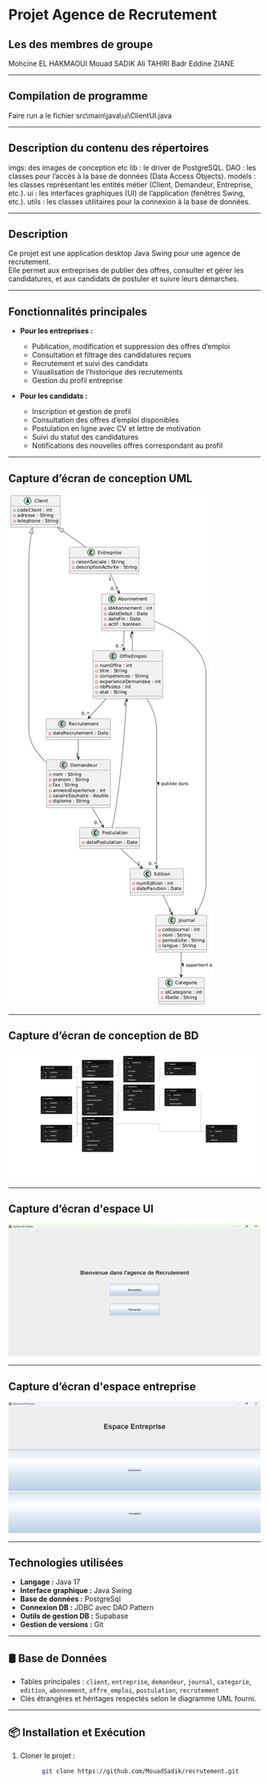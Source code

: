 # Projet Agence de Recrutement

## Les des membres de groupe

Mohcine EL HAKMAOUI
Mouad SADIK
Ali TAHIRI
Badr Eddine ZIANE

---

## Compilation de programme 

Faire run a le fichier src\main\java\ui\ClientUI.java

---

## Description du contenu des répertoires

imgs: des images de conception etc
lib : le driver de PostgreSQL.
DAO : les classes pour l’accès à la base de données (Data Access Objects).
models : les classes représentant les entités métier (Client, Demandeur, Entreprise, etc.).
ui : les interfaces graphiques (UI) de l’application (fenêtres Swing, etc.).
utils : les classes utilitaires pour la connexion à la base de données.

---


## Description

Ce projet est une application desktop Java Swing pour une agence de recrutement.  
Elle permet aux entreprises de publier des offres, consulter et gérer les candidatures, et aux candidats de postuler et suivre leurs démarches.  

---

## Fonctionnalités principales

- **Pour les entreprises :**  
  - Publication, modification et suppression des offres d’emploi  
  - Consultation et filtrage des candidatures reçues  
  - Recrutement et suivi des candidats  
  - Visualisation de l’historique des recrutements  
  - Gestion du profil entreprise

- **Pour les candidats :**  
  - Inscription et gestion de profil  
  - Consultation des offres d’emploi disponibles  
  - Postulation en ligne avec CV et lettre de motivation  
  - Suivi du statut des candidatures  
  - Notifications des nouvelles offres correspondant au profil

---

## Capture d’écran de conception UML

![UML](./imgs/uml.png)

---

## Capture d’écran de conception de BD

![BD ](./imgs/db.jfif)

---

## Capture d’écran d'espace UI

![Interface principale](./imgs/ui.png)

---

## Capture d’écran d'espace entreprise

![Interface Entreprise](./imgs/image.png)


---

## Technologies utilisées

- **Langage :** Java 17  
- **Interface graphique :** Java Swing  
- **Base de données :** PostgreSql
- **Connexion DB :** JDBC avec DAO Pattern  
- **Outils de gestion DB :** Supabase 
- **Gestion de versions :** Git  

---


## 🛢 Base de Données

- Tables principales : `client`, `entreprise`, `demandeur`, `journal`, `categorie`, `edition`, `abonnement`, `offre_emploi`, `postulation`, `recrutement`
- Clés étrangères et héritages respectés selon le diagramme UML fourni.

---

## 📦 Installation et Exécution

1. Cloner le projet :
   ```bash
         git clone https://github.com/MouadSadik/recrutement.git

